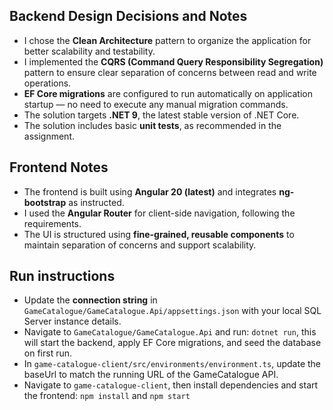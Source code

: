## Backend Design Decisions and Notes

- I chose the **Clean Architecture** pattern to organize the application for better scalability and testability.
- I implemented the **CQRS (Command Query Responsibility Segregation)** pattern to ensure clear separation of concerns between read and write operations.
- **EF Core migrations** are configured to run automatically on application startup — no need to execute any manual migration commands.
- The solution targets **.NET 9**, the latest stable version of .NET Core.
- The solution includes basic **unit tests**, as recommended in the assignment.

## Frontend Notes

- The frontend is built using **Angular 20 (latest)** and integrates **ng-bootstrap** as instructed.
- I used the **Angular Router** for client-side navigation, following the requirements.
- The UI is structured using **fine-grained, reusable components** to maintain separation of concerns and support scalability.

## Run instructions
- Update the **connection string** in `GameCatalogue/GameCatalogue.Api/appsettings.json` with your local SQL Server instance details.
- Navigate to `GameCatalogue/GameCatalogue.Api` and run: `dotnet run`, this will start the backend, apply EF Core migrations, and seed the database on first run.
- In `game-catalogue-client/src/environments/environment.ts`, update the baseUrl to match the running URL of the GameCatalogue API.
- Navigate to `game-catalogue-client`, then install dependencies and start the frontend: `npm install` and `npm start`

